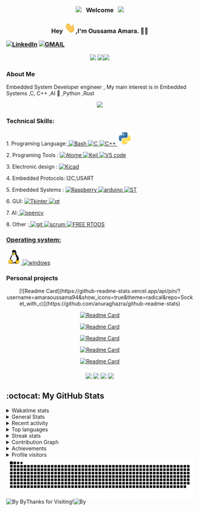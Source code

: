 <h3 align="center">
  <img src="https://emoji.discord.st/emojis/768b108d-274f-4f44-a634-8477b16efce7.gif" width="50">
  &nbsp; Welcome  &nbsp;
  <img src="https://emoji.discord.st/emojis/768b108d-274f-4f44-a634-8477b16efce7.gif" width="50"></p>  
<h3 align="center"> &nbsp;  Hey <img src="https://raw.githubusercontent.com/ABSphreak/ABSphreak/master/gifs/Hi.gif" width="30px">,I'm Oussama Amara. 🤝😎 &nbsp;</p>
<p align="left">
    <a href="https://www.linkedin.com/in/oussama-amara-b29117144/ "><img src="https://img.shields.io/badge/LinkedIn-%230177B5?style=flat&logo=linkedin&logoColor=white" alt="LinkedIn" title="LinkedIn"/></a>
 <a href="mailto:amara.ousama@gmail.com"><img img src="https://img.shields.io/badge/-Gmail-c14438?style=flat&logo=Gmail&logoColor=white" alt="GMAIL" title="GMAIL"/></a>  
  </p>
  
 <p align="center"><img src="https://media.tenor.com/wspoUO-g8-wAAAAi/plugdj-vibing.gif" width="90px"> 
 <a href="https://github.com/DenverCoder1/readme-typing-svg"><img src="https://readme-typing-svg.herokuapp.com?color=36BCF7FF&center=true&vCenter=true&lines=Embedded+System+Developer+Engineer&center=true&width=500&height=50"></a><img src="https://cdn3.emoji.gg/emojis/4363-mochibowtie.gif" width="90px"> 
</p>
<h3 align="left"> About Me</h3>  
Embedded System Developer  engineer , My main interest is in Embedded Systems ,C, C++ ,AI 🤖 ,Python ,Rust 
<p align="center"><img src="https://media.giphy.com/media/WUlplcMpOCEmTGBtBW/giphy.gif" width="100"></p>
<h3 align="left">Technical Skills:</h3> <!--https://www.vectorlogo.zone/logos/gnu_bash/gnu_bash-icon.svg-->
1. Programing Language:<a href="https://www.gnu.org/software/bash/" target="_blank" rel="noreferrer"> <img src="https://img2.freepng.es/20180615/pxs/kisspng-bash-shell-script-gnu-bourne-shell-bash-5b239a62056153.0040296515290599380221.jpg" alt="Bash" width="40" height="40"/> </a>    <a href="https://en.wikipedia.org/wiki/C_(programming_language)" target="_blank" rel="noreferrer"> <img src="https://cdn.worldvectorlogo.com/logos/c-1.svg" alt="C" width="40" height="40"/></a><a href="https://en.wikipedia.org/wiki/C%2B%2B" target="_blank" rel="noreferrer"> <img src="https://cdn.worldvectorlogo.com/logos/c.svg" alt="C++" width="40" height="40"/></a><a href="https://www.python.org" target="_blank" rel="noreferrer"> <img src="https://raw.githubusercontent.com/devicons/devicon/master/icons/python/python-original.svg" alt="python" width="40" height="40"/> </a>  </p>
2. Programing Tools : <a href="https://atom.io/" target="_blank" rel="noreferrer"> <img src="https://cdn.worldvectorlogo.com/logos/atom-4.svg" alt="Atome" width="40" height="40"/> </a>  <a href="https://www.keil.com/" target="_blank" rel="noreferrer">  <img src="https://oryx-embedded.com/assets/img/partners/arm-keil-logo.png" alt="Keil" width="80" height="20"/> </a> <a href="https://code.visualstudio.com/" target="_blank" rel="noreferrer"> <img src="https://cdn.worldvectorlogo.com/logos/visual-studio-code-1.svg" alt="VS code" width="40" height="40"/> </a> </p>
3. Electronic design :  <a href="https://www.kicad.org/" target="_blank" rel="noreferrer"> <img src="https://www.kicad.org/img/kicad_logo_small.png" alt="Kicad" width="60" height="50"/></a></p>
4. Embedded Protocols:  I2C,USART </p>
5. Embedded Systems   : <a href="https://www.raspberrypi.com/products/raspberry-pi-4-model-b/" target="_blank" rel="noreferrer"> <img src="https://cdn.worldvectorlogo.com/logos/raspberry-pi.svg" alt="Raspberry" width="40" height="40"/> </a> <a href="https://www.arduino.cc/" target="_blank" rel="noreferrer"> <img src="https://cdn.worldvectorlogo.com/logos/arduino-1.svg" alt="arduino" width="40" height="40"/> </a>  <a href="https://www.st.com/en/development-tools/stm32cubemx.html" target="_blank" rel="noreferrer">  <img src="https://www.st.com/bin/ecommerce/api/image.PF259242.en.feature-description-include-personalized-no-cpn-large.jpg" alt="ST" width="60" height="50"/> </a></p>
6. GUI: <a href="https://docs.python.org/fr/3/library/tkinter.html" target="_blank" rel="noreferrer"> <img src="https://programacionfacil.org/images/cursos/tkinter/xtkinter-logo.png.pagespeed.ic.o56GLgFeDe.png" alt="Tkinter" width="40" height="30"/> </a> <a href="https://www.qt.io/" target="_blank" rel="noreferrer"> <img src="https://upload.wikimedia.org/wikipedia/commons/0/0b/Qt_logo_2016.svg" alt="qt" width="40" height="40"/> </a></p>
7. AI:<a href="https://opencv.org/" target="_blank" rel="noreferrer"> <img src="https://www.vectorlogo.zone/logos/opencv/opencv-icon.svg" alt="opencv" width="40" height="40"/> </a></p>
8. Other :<a href="https://git-scm.com/" target="_blank" rel="noreferrer"> <img src="https://www.vectorlogo.zone/logos/git-scm/git-scm-icon.svg" alt="git" width="40" height="40"/>   <a href="https://en.wikipedia.org/wiki/Scrum_(software_development)" target="_blank" rel="noreferrer"> <img src="https://cdn.worldvectorlogo.com/logos/scrum-1.svg" alt="scrum" width="40" height="40"/>   <a href="https://www.freertos.org/" target="_blank" rel="noreferrer"> <img src="https://www.freertos.org/fr-content-src/uploads/2018/07/logo-1.jpg" alt="FREE RTOOS" width="40" height="30"/> </p>
<h3 align="left">Operating system:</h3>
<p align="left">  <a href="https://www.linux.org/" target="_blank" rel="noreferrer"> <img src="https://raw.githubusercontent.com/devicons/devicon/master/icons/linux/linux-original.svg" alt="linux" width="40" height="40"/> </a>   <a href="https://www.microsoft.com/fr-fr/windows" target="_blank" rel="noreferrer"> <img src="https://cdn.worldvectorlogo.com/logos/microsoft-windows-22.svg" alt="windows" width="40" height="40"/> </a>  </p>
    
### Personal projects
<div align=center>
<div  >
  [![Readme Card](https://github-readme-stats.vercel.app/api/pin/?username=amaraoussama94&show_icons=true&theme=radical&repo=Socket_with_c)](https://github.com/anuraghazra/github-readme-stats) 
  
   [![Readme Card](https://github-readme-stats.vercel.app/api/pin/?username=amaraoussama94&repo=Timber)](https://github.com/anuraghazra/github-readme-stats)
  
  [![Readme Card](https://github-readme-stats.vercel.app/api/pin/?username=amaraoussama94&repo=Pong)](https://github.com/anuraghazra/github-readme-stats)
  
  [![Readme Card](https://github-readme-stats.vercel.app/api/pin/?username=amaraoussama94&repo=Zombie-Shooter)](https://github.com/anuraghazra/github-readme-stats)
  
  
   [![Readme Card](https://github-readme-stats.vercel.app/api/pin/?username=amaraoussama94&repo=Space-Invaders)](https://github.com/anuraghazra/github-readme-stats)
  
  [![Readme Card](https://github-readme-stats.vercel.app/api/pin/?username=amaraoussama94&repo=Thomas-Wass-Alone)](https://github.com/anuraghazra/github-readme-stats)
  
 </div>  
</div> 
<h3 align="center">
  <img src="https://cdn3.emoji.gg/emojis/7896-blob-jam.gif" width="90">
  <img src="https://media.tenor.com/ug2WhzY7haAAAAAi/ok-tanzen.gif" width="100">
  <img src="https://cdn3.emoji.gg/emojis/3468-skype-music.gif" width="90">
  <img src="https://media.tenor.com/nPPgsndawNIAAAAi/animation-animated.gif" width="100">
  </p>
  </details>
  
<h2>:octocat: My GitHub Stats</h2>
<details>
<summary>Wakatime stats</summary>
  
<p align="center">
  
[![amara_oussama_94's wakatime stats](https://github-readme-stats.vercel.app/api/wakatime?username=amara_oussama_94)](https://github.com/anuraghazra/github-readme-stats)
  
 </p>
  
</details>
<details>
<summary>General Stats</summary>
<!--<div>
    <a href="https://badges.strrl.dev"><img alt="github repos" src="https://badges.strrl.dev/repos/Carol42?color=181717&style=for-the-badge&labelColor=7E3ACE"></a>
    <a href="https://badges.strrl.dev"><img alt="commits today" src="https://badges.strrl.dev/commits/daily/Carol42?color=181717&style=for-the-badge&labelColor=7E3ACE"></a>
    <a href="https://badges.strrl.dev"><img alt="commits this week" src="https://badges.strrl.dev/commits/weekly/Carol42?color=181717&style=for-the-badge&labelColor=7E3ACE"></a>
    <a href="https://badges.strrl.dev"><img alt="commits this month" src="https://badges.strrl.dev/commits/monthly/Carol42?color=181717&style=for-the-badge&labelColor=7E3ACE"></a>
    <a href="https://badges.strrl.dev"><img alt="all commits" src="https://badges.strrl.dev/commits/all/Carol42?color=181717&style=for-the-badge&labelColor=7E3ACE"></a>-->
<!--</div>-->
<p align="center">
     <a href="https://github.com/amaraoussama94">
  <img height="180em" src="https://github-readme-stats-eight-theta.vercel.app/api?username=amaraoussama94&show_icons=true&theme=algolia&include_all_commits=true&count_private=true"/>
    </a>
</p>
<!--</div>-->
</details>
<details>
 <summary>Recent activity</summary>
<!--START_SECTION:activity-->

<!--END_SECTION:activity-->

</details>
<details>
<summary>Top languages</summary>
  <p align="center">
<a href="https://github.com/amaraousaama94">
  <img height="180em" src="https://github-readme-stats-eight-theta.vercel.app/api/top-langs/?username=amaraoussama94&layout=compact&langs_count=8&theme=great-gatsby"/>
    </a>
    </p>
    <p><b>*Note:</b> Top languages is only a metric of the languages my public code consists of and doesn't reflect experience or skill level.</p>
</details>
  
<details>
<summary>Streak stats</summary>
<p align="center">
    <a href="https://github.com/DenverCoder1/github-readme-streak-stats">
        <img height=180em src="https://streak-stats.demolab.com?user=amaraoussama94&theme=highcontrast&hide_border=true" alt="streak stats"/>
    </a>
  </p>
</details>
<details>
<summary>Contribution Graph</summary><!--https://github.com/ashutosh00710/github-readme-activity-graph-->

  [![Ashutosh's github activity graph](https://github-readme-activity-graph.cyclic.app/graph?username=amaraoussama94&theme=github-compact)](https://github.com/ashutosh00710/github-readme-activity-graph)
  
</a>
</details>
<details>
<summary>Achievements</summary>
<a href="https://github.com/ryo-ma/github-profile-trophy">
    <img alt="github achievements" src="https://github-profile-trophy.vercel.app/?username=amaraoussama94&theme=darkhub&no-frame=true&column=7">
</a>
</details>
<details>
<summary>Profile visitors</summary>
<p align="center">:round_pushpin: Profile visitors</p>
<div align="center">
    <img alt="visitors counter" src="https://profile-counter.glitch.me/amaraousaama94/count.svg">
</div>
</details>
<img alt="github contribution snake animation" src="https://github.com/amaraoussama94/amaraoussama94/blob/output/github-contribution-grid-snake.svg"


 <h4 align="center"> 
 <img alt="By By  " src="https://media.tenor.com/DbEsQUAJLrUAAAAi/bye-bear.gif"width="100">Thanks for Visiting!<img alt="By " src="https://media.tenor.com/wJ1f-nu2nggAAAAi/wave-bye.gif" width= "100">
 </h4>
 









